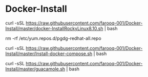 # Docker-Install

curl -sSL https://raw.githubusercontent.com/farooq-001/Docker-Install/master/docker-InstallRockyLinux8.10.sh | bash

rm  -rf  /etc/yum.repos.d/pgdg-redhat-all.repo

curl -sSL https://raw.githubusercontent.com/farooq-001/Docker-Install/master/Install-docker-compose.sh | bash

curl -sSL https://raw.githubusercontent.com/farooq-001/Docker-Install/master/guacamole.sh | bash
